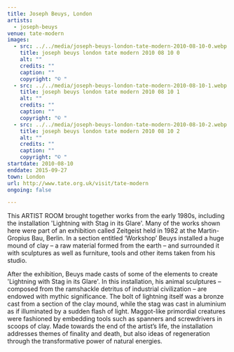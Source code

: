 ```yaml
---
title: Joseph Beuys, London
artists:
  - joseph-beuys
venue: tate-modern
images:
  - src: ../../media/joseph-beuys-london-tate-modern-2010-08-10-0.webp
    title: joseph beuys london tate modern 2010 08 10 0
    alt: ""
    credits: ""
    caption: ""
    copyright: "© "
  - src: ../../media/joseph-beuys-london-tate-modern-2010-08-10-1.webp
    title: joseph beuys london tate modern 2010 08 10 1
    alt: ""
    credits: ""
    caption: ""
    copyright: "© "
  - src: ../../media/joseph-beuys-london-tate-modern-2010-08-10-2.webp
    title: joseph beuys london tate modern 2010 08 10 2
    alt: ""
    credits: ""
    caption: ""
    copyright: "© "
startdate: 2010-08-10
enddate: 2015-09-27
town: London
url: http://www.tate.org.uk/visit/tate-modern
ongoing: false

---
```


This ARTIST ROOM brought together works from the early 1980s, including the installation 'Lightning with Stag in its Glare'. Many of the works shown here were part of an exhibition called Zeitgeist held in 1982 at the Martin-Gropius Bau, Berlin. In a section entitled ‘Workshop’ Beuys installed a huge mound of clay – a raw material formed from the earth – and surrounded it with sculptures as well as furniture, tools and other items taken from his studio.

After the exhibition, Beuys made casts of some of the elements to create 'Lightning with Stag in its Glare'. In this installation, his animal sculptures – composed from the ramshackle detritus of industrial civilization – are endowed with mythic significance. The bolt of lightning itself was a bronze cast from a section of the clay mound, while the stag was cast in aluminium as if illuminated by a sudden flash of light. Maggot-like primordial creatures were fashioned by embedding tools such as spanners and screwdrivers in scoops of clay. Made towards the end of the artist’s life, the installation addresses themes of finality and death, but also ideas of regeneration through the transformative power of natural energies.